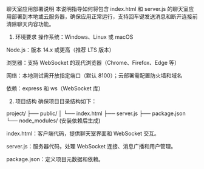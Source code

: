 聊天室应用部署说明
本说明指导如何将包含 index.html 和 server.js 的聊天室应用部署到本地或云服务器，确保应用正常运行，支持回车键发送消息和断开连接前清除聊天内容功能。
1. 环境要求
操作系统：Windows、Linux 或 macOS

Node.js：版本 14.x 或更高（推荐 LTS 版本）

浏览器：支持 WebSocket 的现代浏览器（Chrome、Firefox、Edge 等）

网络：本地测试需开放指定端口（默认 8100）；云部署需配置防火墙和域名

依赖：express 和 ws（WebSocket 库）

2. 项目结构
确保项目目录结构如下：

project/
├── public/
│   └── index.html
├── server.js
├── package.json
└── node_modules/ (安装依赖后生成)

index.html：客户端代码，提供聊天室界面和 WebSocket 交互。

server.js：服务器代码，处理 WebSocket 连接、消息广播和用户管理。

package.json：定义项目元数据和依赖。

